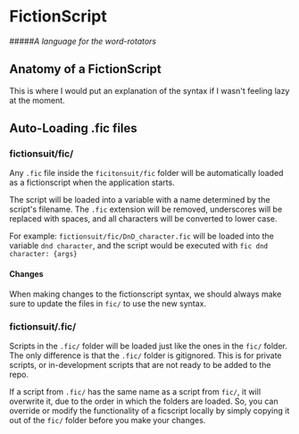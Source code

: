 # FictionScript
#####_A language for the word-rotators_

## Anatomy of a FictionScript

This is where I would put an explanation of the syntax if I wasn't feeling lazy at the moment.

## Auto-Loading .fic files

### fictionsuit/fic/

Any `.fic` file inside the `ficitonsuit/fic` folder will be automatically loaded as a fictionscript when the application starts.

The script will be loaded into a variable with a name determined by the script's filename. The `.fic` extension will be removed, underscores will be replaced with spaces, and all characters will be converted to lower case.

For example:
`fictionsuit/fic/DnD_character.fic` will be loaded into the variable `dnd character`, and the script would be executed with `fic dnd character: {args}`

#### Changes

When making changes to the fictionscript syntax, we should always make sure to update the files in `fic/` to use the new syntax.

### fictionsuit/.fic/

Scripts in the `.fic/` folder will be loaded just like the ones in the `fic/` folder. The only difference is that the `.fic/` folder is gitignored. This is for private scripts, or in-development scripts that are not ready to be added to the repo.

If a script from `.fic/` has the same name as a script from `fic/`, it will overwrite it, due to the order in which the folders are loaded. So, you can override or modify the functionality of a ficscript locally by simply copying it out of the `fic/` folder before you make your changes.
